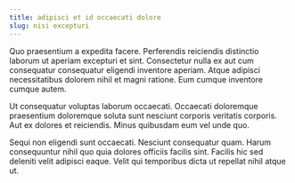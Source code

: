 ```yaml
---
title: adipisci et id occaecati dolore
slug: nisi excepturi
---
```


Quo praesentium a expedita facere. Perferendis reiciendis distinctio laborum ut aperiam excepturi et sint. Consectetur nulla ex aut cum consequatur consequatur eligendi inventore aperiam. Atque adipisci necessitatibus dolorem nihil et magni ratione. Eum cumque inventore cumque autem.

Ut consequatur voluptas laborum occaecati. Occaecati doloremque praesentium doloremque soluta sunt nesciunt corporis veritatis corporis. Aut ex dolores et reiciendis. Minus quibusdam eum vel unde quo.

Sequi non eligendi sunt occaecati. Nesciunt consequatur quam. Harum consequuntur nihil quo quia dolores officiis facilis sint. Facilis hic sed deleniti velit adipisci eaque. Velit qui temporibus dicta ut repellat nihil atque ut.
